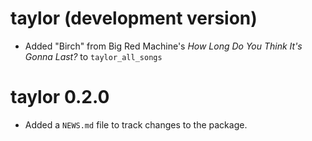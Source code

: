 # taylor (development version)

* Added "Birch" from Big Red Machine's *How Long Do You Think It's Gonna Last?* to `taylor_all_songs`

# taylor 0.2.0

* Added a `NEWS.md` file to track changes to the package.
